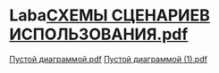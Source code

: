 # Laba[СХЕМЫ СЦЕНАРИЕВ ИСПОЛЬЗОВАНИЯ.pdf](https://github.com/BolkoY/Laba/files/7694917/default.pdf)
[Пустой диаграммой.pdf](https://github.com/BolkoY/Laba/files/7694918/default.pdf)
[Пустой диаграммой (1).pdf](https://github.com/BolkoY/Laba/files/7694919/1.pdf)
